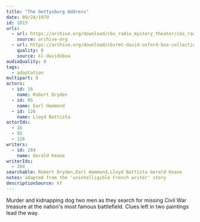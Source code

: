 ```yaml
---
title: "The Gettysburg Address"
date: 09/24/1979
id: 1015
urls: 
  - url: https://archive.org/download/cbs_radio_mystery_theater/cbs_radio_mystery_theater-1001-1050.zip/cbs_radio_mystery_theater-1001-1050%2Fcbsrmt_1015_the_gettysburg_address.mp3
    source: archive-org
  - url: https://archive.org/download/cbsrmt-david-oxford-boa-collection/CBSRMT-790924-1015-The-Gettysburg-Address-(128-48)_WBBM-JE-{BoA}.mp3
    quality: 0
    source: kl-davidoboa
audioQuality: 0
tags: 
  - adaptation
multipart: 0
actors:  
  - id: 16
    name: Robert Dryden  
  - id: 95
    name: Earl Hammond  
  - id: 126
    name: Lloyd Battista
actorIds:  
  - 16  
  - 95  
  - 126
writers:  
  - id: 284
    name: Gerald Keane
writerIds:  
  - 284
searchable: Robert Dryden,Earl Hammond,Lloyd Battista Gerald Keane
notes: adapted from the 'unintelligible French writer' story
descriptionSource: kf
---
```

Murder and kidnapping dog two men as they search for missing Civil War treasure at the nation's most famous battlefield. Clues left in two paintings lead the way.
